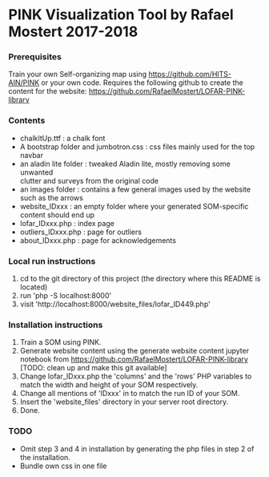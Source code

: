# PINK Visualization Tool by Rafael Mostert 2017-2018

### Prerequisites
Train your own Self-organizing map using https://github.com/HITS-AIN/PINK or your own code.
Requires the following github to create the content for the website:
https://github.com/RafaelMostert/LOFAR-PINK-library



### Contents

- chalkItUp.ttf : a chalk font
- A bootstrap folder and jumbotron.css : css files mainly used for the top navbar
- an aladin lite folder : tweaked Aladin lite, mostly removing some unwanted  
    clutter and surveys from the original code
- an images folder : contains a few general images used by the website such as 
    the arrows
- website_IDxxx : an empty folder where your generated SOM-specific content 
    should end up
- lofar_IDxxx.php : index page
- outliers_IDxxx.php : page for outliers
- about_IDxxx.php : page for acknowledgements

### Local run instructions
1. cd to the git directory of this project 
    (the directory where this README is located)
2. run 'php -S localhost:8000'
3. visit 'http://localhost:8000/website_files/lofar_ID449.php'

### Installation instructions

1. Train a SOM using PINK.
2. Generate website content using the generate website content jupyter notebook
    from https://github.com/RafaelMostert/LOFAR-PINK-library
    [TODO: clean up and make this git available]
3. Change lofar_IDxxx.php the 'columns' and the 'rows' PHP variables to match the
    width and height of your SOM respectively.
4. Change all mentions of 'IDxxx' in to match the run ID of your SOM.
5. Insert the 'website_files' directory in your server root directory.
6. Done.


### TODO

- Omit step 3 and 4 in installation by generating the php files in step 2 of the 
installation.
- Bundle own css in one file
